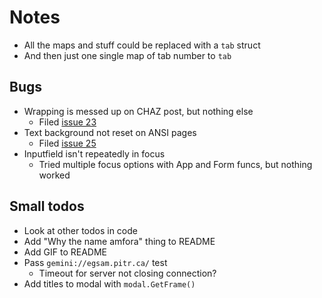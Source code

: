 # Notes

- All the maps and stuff could be replaced with a `tab` struct
- And then just one single map of tab number to `tab`

## Bugs
- Wrapping is messed up on CHAZ post, but nothing else
  - Filed [issue 23](https://gitlab.com/tslocum/cview/-/issues/23)
- Text background not reset on ANSI pages
  - Filed [issue 25](https://gitlab.com/tslocum/cview/-/issues/25)
- Inputfield isn't repeatedly in focus
  - Tried multiple focus options with App and Form funcs, but nothing worked

## Small todos
- Look at other todos in code
- Add "Why the name amfora" thing to README
- Add GIF to README
- Pass `gemini://egsam.pitr.ca/` test
  - Timeout for server not closing connection?
- Add titles to modal with `modal.GetFrame()`
